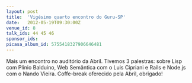 ```yaml
---
layout: post
title:  'Vigésimo quarto encontro do Guru-SP'
date:   2012-05-19T09:30:00Z
venue_id: 8
talk_ids: 44 45 46
sponsor_ids: 
picasa_album_id: 5755418327906646481
---
```


<p>
	Mais um encontro no audit&oacute;rio da Abril. Tivemos 3 palestras: sobre Lisp com Plinio Balduino, Web Sem&acirc;ntica com o Luis Cipriani e Rails e Node.js com o Nando Vieira. Coffe-break oferecido pela Abril, obrigado!</p>

